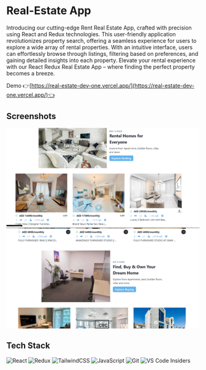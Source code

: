 
# Real-Estate App
Introducing our cutting-edge Rent Real Estate App, crafted with precision using React and Redux technologies. This user-friendly application revolutionizes property search, offering a seamless experience for users to explore a wide array of rental properties. With an intuitive interface, users can effortlessly browse through listings, filtering based on preferences, and gaining detailed insights into each property. Elevate your rental experience with our React Redux Real Estate App – where finding the perfect property becomes a breeze.

Demo   👉[https://real-estate-dev-one.vercel.app/](https://real-estate-dev-one.vercel.app/)👈
 
## Screenshots

![App Screenshot](https://raw.githubusercontent.com/Ashutosh-pixel/Real-Estate-Redux/main/1.png)
![App Screenshot](https://raw.githubusercontent.com/Ashutosh-pixel/Real-Estate-Redux/main/2.png)


## Tech Stack

![React](https://img.shields.io/badge/react-%2320232a.svg?style=for-the-badge&logo=react&logoColor=%2361DAFB)
![Redux](https://img.shields.io/badge/redux-%23593d88.svg?style=for-the-badge&logo=redux&logoColor=white)
![TailwindCSS](https://img.shields.io/badge/tailwindcss-%2338B2AC.svg?style=for-the-badge&logo=tailwind-css&logoColor=white)
![JavaScript](https://img.shields.io/badge/javascript-%23323330.svg?style=for-the-badge&logo=javascript&logoColor=%23F7DF1E)
![Git](https://img.shields.io/badge/git-%23F05033.svg?style=for-the-badge&logo=git&logoColor=white)
![VS Code Insiders](https://img.shields.io/badge/VS%20Code%20Insiders-35b393.svg?style=for-the-badge&logo=visual-studio-code&logoColor=white)



